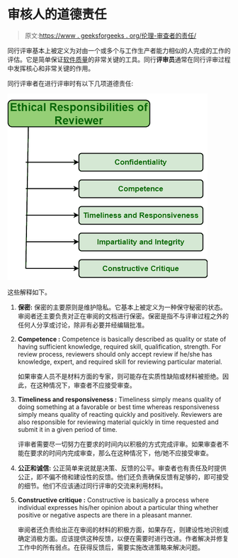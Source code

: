 # 审核人的道德责任

> 原文:[https://www . geeksforgeeks . org/伦理-审查者的责任/](https://www.geeksforgeeks.org/ethical-responsibilities-of-reviewer/)

同行评审基本上被定义为对由一个或多个与工作生产者能力相似的人完成的工作的评估。它是简单保证[软件质量](https://www.geeksforgeeks.org/software-engineering-software-quality/)的非常关键的工具。同行**评审员**通常在同行评审过程中发挥核心和非常关键的作用。

同行评审者在进行评审时有以下几项道德责任:

![](img/c61f23748c0213fe9690f893e540a307.png)

这些解释如下。

1.  **保密:**
    保密的主要原则是维护隐私。它基本上被定义为一种保守秘密的状态。审阅者还主要负责对正在审阅的文档进行保密。保密是指不与评审过程之外的任何人分享或讨论，除非有必要并经编辑批准。
2.  **Competence :**
    Competence is basically described as quality or state of having sufficient knowledge, required skill, qualification, strength. For review process, reviewers should only accept review if he/she has knowledge, expert, and required skill for reviewing particular material.

    如果审查人员不是材料方面的专家，则可能存在实质性缺陷或材料被拒绝。因此，在这种情况下，审查者不应接受审查。

3.  **Timeliness and responsiveness :**
    Timeliness simply means quality of doing something at a favorable or best time whereas responsiveness simply means quality of reacting quickly and positively. Reviewers are also responsible for reviewing material quickly in time requested and submit it in a given period of time.

    评审者需要尽一切努力在要求的时间内以积极的方式完成评审。如果审查者不能在要求的时间内完成审查，那么在这种情况下，他/她不应接受审查。

4.  **公正和诚信:**
    公正简单来说就是决策、反馈的公平。审查者也有责任及时提供公正，即不偏不倚和建设性的反馈。他们还负责确保反馈有足够的，即可接受的细节。他们不应该通过同行评审的交流来利用材料。
5.  **Constructive critique :**
    Constructive is basically a process where individual expresses his/her opinion about a particular thing whether positive or negative aspects are there in a pleasant manner.

    审阅者还负责给出正在审阅的材料的积极方面，如果存在，则建设性地识别或确定消极方面。应该提供这种反馈，以便在需要时进行改进。作者解决并修复工作中的所有弱点。在获得反馈后，需要实施改进策略来解决问题。